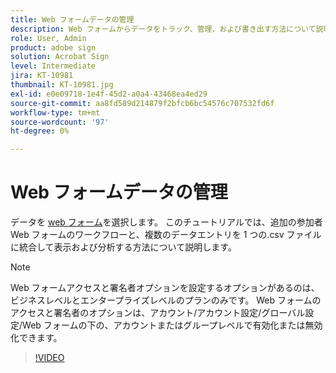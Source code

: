 ```yaml
---
title: Web フォームデータの管理
description: Web フォームからデータをトラック、管理、および書き出す方法について説明します
role: User, Admin
product: adobe sign
solution: Acrobat Sign
level: Intermediate
jira: KT-10981
thumbnail: KT-10981.jpg
exl-id: e0e09718-1e4f-45d2-a0a4-43468ea4ed29
source-git-commit: aa8fd589d214879f2bfcb6bc54576c707532fd6f
workflow-type: tm+mt
source-wordcount: '97'
ht-degree: 0%

---
```


# Web フォームデータの管理

データを [web フォーム](webform.md)を選択します。 このチュートリアルでは、追加の参加者 Web フォームのワークフローと、複数のデータエントリを 1 つの.csv ファイルに統合して表示および分析する方法について説明します。

>[!NOTE]
>
>Web フォームアクセスと署名者オプションを設定するオプションがあるのは、ビジネスレベルとエンタープライズレベルのプランのみです。 Web フォームのアクセスと署名者のオプションは、アカウント/アカウント設定/グローバル設定/Web フォームの下の、アカウントまたはグループレベルで有効化または無効化できます。

>[!VIDEO](https://video.tv.adobe.com/v/3409607?quality=12&learn=on&hidetitle=true)
